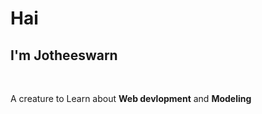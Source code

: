 <html>
    <head></head>
    <body>
        <p><h1>Hai</h1><h2>I'm Jotheeswarn</h2></p><br>
        <p>A creature to Learn about <b>Web devlopment</b> and <b>Modeling</b></p>
    </body>
</html>
